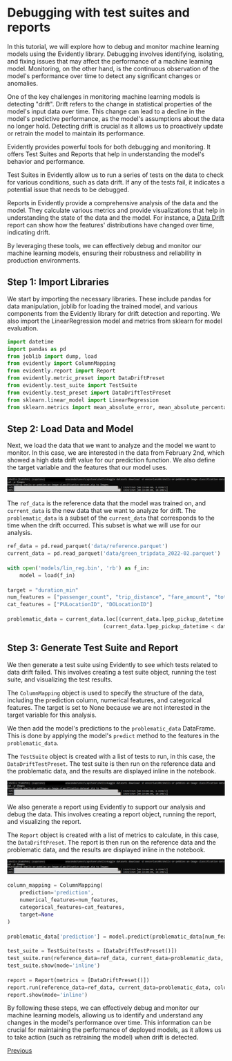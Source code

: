 # Debugging with test suites and reports

In this tutorial, we will explore how to debug and monitor machine learning models using the Evidently library. Debugging involves identifying, isolating, and fixing issues that may affect the performance of a machine learning model. Monitoring, on the other hand, is the continuous observation of the model's performance over time to detect any significant changes or anomalies.

One of the key challenges in monitoring machine learning models is detecting "drift". Drift refers to the change in statistical properties of the model's input data over time. This change can lead to a decline in the model's predictive performance, as the model's assumptions about the data no longer hold. Detecting drift is crucial as it allows us to proactively update or retrain the model to maintain its performance.

Evidently provides powerful tools for both debugging and monitoring. It offers Test Suites and Reports that help in understanding the model's behavior and performance.

Test Suites in Evidently allow us to run a series of tests on the data to check for various conditions, such as data drift. If any of the tests fail, it indicates a potential issue that needs to be debugged.

Reports in Evidently provide a comprehensive analysis of the data and the model. They calculate various metrics and provide visualizations that help in understanding the state of the data and the model. For instance, a [Data Drift](https://docs.evidentlyai.com/presets/data-drift) report can show how the features' distributions have changed over time, indicating drift.

By leveraging these tools, we can effectively debug and monitor our machine learning models, ensuring their robustness and reliability in production environments.

## Step 1: Import Libraries

We start by importing the necessary libraries. These include pandas for data manipulation, joblib for loading the trained model, and various components from the Evidently library for drift detection and reporting. We also import the LinearRegression model and metrics from sklearn for model evaluation.

```python
import datetime
import pandas as pd
from joblib import dump, load
from evidently import ColumnMapping
from evidently.report import Report
from evidently.metric_preset import DataDriftPreset
from evidently.test_suite import TestSuite
from evidently.test_preset import DataDriftTestPreset
from sklearn.linear_model import LinearRegression
from sklearn.metrics import mean_absolute_error, mean_absolute_percentage_error
```

## Step 2: Load Data and Model

Next, we load the data that we want to analyze and the model we want to monitor. In this case, we are interested in the data from February 2nd, which showed a high data drift value for our prediction function. We also define the target variable and the features that our model uses.

![debugging](https://github.com/dimzachar/capstone_mlzoomcamp/blob/master/Extra/kaggle.png)

The `ref_data` is the reference data that the model was trained on, and `current_data` is the new data that we want to analyze for drift. The `problematic_data` is a subset of the `current_data` that corresponds to the time when the drift occurred. This subset is what we will use for our analysis.

```python
ref_data = pd.read_parquet('data/reference.parquet')
current_data = pd.read_parquet('data/green_tripdata_2022-02.parquet')

with open('models/lin_reg.bin', 'rb') as f_in:
    model = load(f_in)

target = "duration_min"
num_features = ["passenger_count", "trip_distance", "fare_amount", "total_amount"]
cat_features = ["PULocationID", "DOLocationID"]

problematic_data = current_data.loc[(current_data.lpep_pickup_datetime >= datetime.datetime(2022,2,2,0,0)) & 
                               (current_data.lpep_pickup_datetime < datetime.datetime(2022,2,3,0,0))]
```

## Step 3: Generate Test Suite and Report

We then generate a test suite using Evidently to see which tests related to data drift failed. This involves creating a test suite object, running the test suite, and visualizing the test results. 

The `ColumnMapping` object is used to specify the structure of the data, including the prediction column, numerical features, and categorical features. The target is set to None because we are not interested in the target variable for this analysis.

We then add the model's predictions to the `problematic_data` DataFrame. This is done by applying the model's `predict` method to the features in the `problematic_data`.

The `TestSuite` object is created with a list of tests to run, in this case, the `DataDriftTestPreset`. The test suite is then run on the reference data and the problematic data, and the results are displayed inline in the notebook.

![test_suite](https://github.com/dimzachar/capstone_mlzoomcamp/blob/master/Extra/kaggle.png)

We also generate a report using Evidently to support our analysis and debug the data. This involves creating a report object, running the report, and visualizing the report.

The `Report` object is created with a list of metrics to calculate, in this case, the `DataDriftPreset`. The report is then run on the reference data and the problematic data, and the results are displayed inline in the notebook.

![report1](https://github.com/dimzachar/capstone_mlzoomcamp/blob/master/Extra/kaggle.png)

```python
column_mapping = ColumnMapping(
    prediction='prediction',
    numerical_features=num_features,
    categorical_features=cat_features,
    target=None
)

problematic_data['prediction'] = model.predict(problematic_data[num_features + cat_features].fillna(0))

test_suite = TestSuite(tests = [DataDriftTestPreset()])
test_suite.run(reference_data=ref_data, current_data=problematic_data, column_mapping=column_mapping)
test_suite.show(mode='inline')

report = Report(metrics = [DataDriftPreset()])
report.run(reference_data=ref_data, current_data=problematic_data, column_mapping=column_mapping)
report.show(mode='inline')
```

By following these steps, we can effectively debug and monitor our machine learning models, allowing us to identify and understand any changes in the model's performance over time. This information can be crucial for maintaining the performance of deployed models, as it allows us to take action (such as retraining the model) when drift is detected.

[Previous](save_dashboard.md)